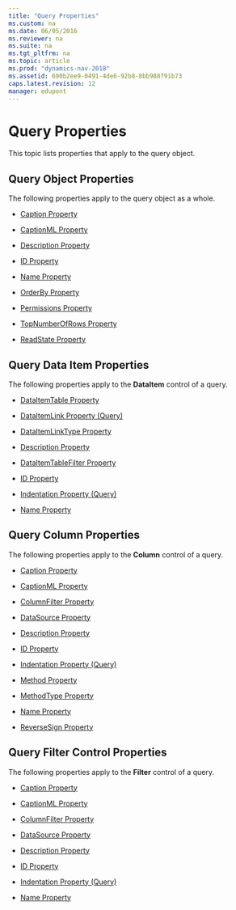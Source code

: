 ```yaml
---
title: "Query Properties"
ms.custom: na
ms.date: 06/05/2016
ms.reviewer: na
ms.suite: na
ms.tgt_pltfrm: na
ms.topic: article
ms.prod: "dynamics-nav-2018"
ms.assetid: 690b2ee9-0491-4de6-92b8-8bb988f91b73
caps.latest.revision: 12
manager: edupont
---
```

# Query Properties
This topic lists properties that apply to the query object.  

## Query Object Properties  
 The following properties apply to the query object as a whole.  

-   [Caption Property](Caption-Property.md)  

-   [CaptionML Property](CaptionML-Property.md)  

-   [Description Property](Description-Property.md)  

-   [ID Property](ID-Property.md)  

-   [Name Property](Name-Property.md)  

-   [OrderBy Property](OrderBy-Property.md)  

-   [Permissions Property](Permissions-Property.md)  

-   [TopNumberOfRows Property](TopNumberOfRows-Property.md)  

-   [ReadState Property](ReadState-Property.md)  

## Query Data Item Properties  
 The following properties apply to the **DataItem** control of a query.  

-   [DataItemTable Property](DataItemTable-Property.md)  

-   [DataItemLink Property \(Query\)](DataItemLink-Property--Query-.md)  

-   [DataItemLinkType Property](DataItemLinkType-Property.md)  

-   [Description Property](Description-Property.md)  

-   [DataItemTableFilter Property](DataItemTableFilter-Property.md)  

-   [ID Property](ID-Property.md)  

-   [Indentation Property \(Query\)](Indentation-Property--Query-.md)  

-   [Name Property](Name-Property.md)  

## Query Column Properties  
 The following properties apply to the **Column** control of a query.  

-   [Caption Property](Caption-Property.md)  

-   [CaptionML Property](CaptionML-Property.md)  

-   [ColumnFilter Property](ColumnFilter-Property.md)  

-   [DataSource Property](DataSource-Property.md)  

-   [Description Property](Description-Property.md)  

-   [ID Property](ID-Property.md)  

-   [Indentation Property \(Query\)](Indentation-Property--Query-.md)  

-   [Method Property](Method-Property.md)  

-   [MethodType Property](MethodType-Property.md)  

-   [Name Property](Name-Property.md)  

-   [ReverseSign Property](ReverseSign-Property.md)  

## Query Filter Control Properties  
 The following properties apply to the **Filter** control of a query.  

-   [Caption Property](Caption-Property.md)  

-   [CaptionML Property](CaptionML-Property.md)  

-   [ColumnFilter Property](ColumnFilter-Property.md)  

-   [DataSource Property](DataSource-Property.md)  

-   [Description Property](Description-Property.md)  

-   [ID Property](ID-Property.md)  

-   [Indentation Property \(Query\)](Indentation-Property--Query-.md)  

-   [Name Property](Name-Property.md)
